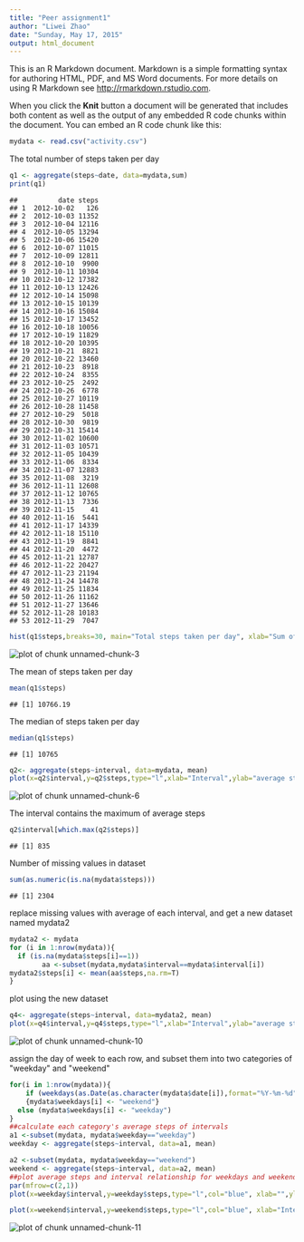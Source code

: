 ```yaml
---
title: "Peer assignment1"
author: "Liwei Zhao"
date: "Sunday, May 17, 2015"
output: html_document
---
```


This is an R Markdown document. Markdown is a simple formatting syntax for authoring HTML, PDF, and MS Word documents. For more details on using R Markdown see <http://rmarkdown.rstudio.com>.

When you click the **Knit** button a document will be generated that includes both content as well as the output of any embedded R code chunks within the document. You can embed an R code chunk like this:


```r
mydata <- read.csv("activity.csv")
```


The total number of steps taken per day

```r
q1 <- aggregate(steps~date, data=mydata,sum)
print(q1)
```

```
##          date steps
## 1  2012-10-02   126
## 2  2012-10-03 11352
## 3  2012-10-04 12116
## 4  2012-10-05 13294
## 5  2012-10-06 15420
## 6  2012-10-07 11015
## 7  2012-10-09 12811
## 8  2012-10-10  9900
## 9  2012-10-11 10304
## 10 2012-10-12 17382
## 11 2012-10-13 12426
## 12 2012-10-14 15098
## 13 2012-10-15 10139
## 14 2012-10-16 15084
## 15 2012-10-17 13452
## 16 2012-10-18 10056
## 17 2012-10-19 11829
## 18 2012-10-20 10395
## 19 2012-10-21  8821
## 20 2012-10-22 13460
## 21 2012-10-23  8918
## 22 2012-10-24  8355
## 23 2012-10-25  2492
## 24 2012-10-26  6778
## 25 2012-10-27 10119
## 26 2012-10-28 11458
## 27 2012-10-29  5018
## 28 2012-10-30  9819
## 29 2012-10-31 15414
## 30 2012-11-02 10600
## 31 2012-11-03 10571
## 32 2012-11-05 10439
## 33 2012-11-06  8334
## 34 2012-11-07 12883
## 35 2012-11-08  3219
## 36 2012-11-11 12608
## 37 2012-11-12 10765
## 38 2012-11-13  7336
## 39 2012-11-15    41
## 40 2012-11-16  5441
## 41 2012-11-17 14339
## 42 2012-11-18 15110
## 43 2012-11-19  8841
## 44 2012-11-20  4472
## 45 2012-11-21 12787
## 46 2012-11-22 20427
## 47 2012-11-23 21194
## 48 2012-11-24 14478
## 49 2012-11-25 11834
## 50 2012-11-26 11162
## 51 2012-11-27 13646
## 52 2012-11-28 10183
## 53 2012-11-29  7047
```

```r
hist(q1$steps,breaks=30, main="Total steps taken per day", xlab="Sum of steps", col="red")
```

![plot of chunk unnamed-chunk-3](figure/unnamed-chunk-3-1.png) 


The mean of steps taken per day

```r
mean(q1$steps)
```

```
## [1] 10766.19
```

The median of steps taken per day

```r
median(q1$steps)
```

```
## [1] 10765
```


```r
q2<- aggregate(steps~interval, data=mydata, mean)
plot(x=q2$interval,y=q2$steps,type="l",xlab="Interval",ylab="average steps")
```

![plot of chunk unnamed-chunk-6](figure/unnamed-chunk-6-1.png) 

The interval contains the maximum of average steps 

```r
q2$interval[which.max(q2$steps)]
```

```
## [1] 835
```


Number of missing values in dataset

```r
sum(as.numeric(is.na(mydata$steps)))
```

```
## [1] 2304
```

replace missing values with average of each interval, and get a new dataset named mydata2

```r
mydata2 <- mydata
for (i in 1:nrow(mydata)){
  if (is.na(mydata$steps[i]==1))
        aa <-subset(mydata,mydata$interval==mydata$interval[i])
mydata2$steps[i] <- mean(aa$steps,na.rm=T) 
}
```

plot using the new dataset

```r
q4<- aggregate(steps~interval, data=mydata2, mean)
plot(x=q4$interval,y=q4$steps,type="l",xlab="Interval",ylab="average steps")
```

![plot of chunk unnamed-chunk-10](figure/unnamed-chunk-10-1.png) 

assign the day of week to each row, and subset them into two categories of "weekday" and "weekend"

```r
for(i in 1:nrow(mydata)){
    if (weekdays(as.Date(as.character(mydata$date[i]),format="%Y-%m-%d"),abbreviate=TRUE)=="Sat"|weekdays(as.Date(as.character(mydata$date[i]),format="%Y-%m-%d"),abbreviate=TRUE)=="Sun")
    {mydata$weekdays[i] <- "weekend"}
  else (mydata$weekdays[i] <- "weekday")    
}
##calculate each category's average steps of intervals
a1 <-subset(mydata, mydata$weekday=="weekday")
weekday <- aggregate(steps~interval, data=a1, mean)

a2 <-subset(mydata, mydata$weekday=="weekend")
weekend <- aggregate(steps~interval, data=a2, mean)
##plot average steps and interval relationship for weekdays and weekend
par(mfrow=c(2,1))
plot(x=weekday$interval,y=weekday$steps,type="l",col="blue", xlab="",ylab="Number of steps",main="Weekdays")

plot(x=weekend$interval,y=weekend$steps,type="l",col="blue", xlab="Interval",ylab="Number of Steps",main="Weekend")
```

![plot of chunk unnamed-chunk-11](figure/unnamed-chunk-11-1.png) 





